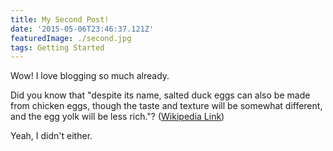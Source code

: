 ```yaml
---
title: My Second Post!
date: '2015-05-06T23:46:37.121Z'
featuredImage: ./second.jpg
tags: Getting Started
---
```


Wow! I love blogging so much already.

Did you know that "despite its name, salted duck eggs can also be made from
chicken eggs, though the taste and texture will be somewhat different, and the
egg yolk will be less rich."?
([Wikipedia Link](http://en.wikipedia.org/wiki/Salted_duck_egg))

Yeah, I didn't either.
